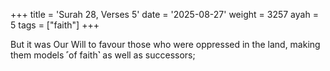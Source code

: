 +++
title = 'Surah 28, Verses 5'
date = '2025-08-27'
weight = 3257
ayah = 5
tags = ["faith"]
+++

But it was Our Will to favour those who were oppressed in the land, making them models ˹of faith˺ as well as successors;